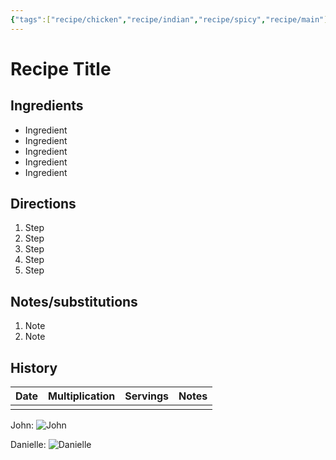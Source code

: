 ```yaml
---
{"tags":["recipe/chicken","recipe/indian","recipe/spicy","recipe/main"],"john-rating":8,"danielle-rating":7,"last-cooked":"2022-06-01","dg-publish":true,"permalink":"/cooking/recipe-template/","dgPassFrontmatter":true}
---
```


# Recipe Title

## Ingredients

- Ingredient
- Ingredient
- Ingredient
- Ingredient
- Ingredient

## Directions

1. Step
2. Step
3. Step
4. Step
5. Step

## Notes/substitutions

1. Note
2. Note

## History

| Date | Multiplication | Servings | Notes |
| ---- | -------------- | -------- | ----- |
|      |                |          |       |




John: ![John](https://progress-bar.dev/9/?width=100&scale=10&suffix=/10)

Danielle: ![Danielle](https://progress-bar.dev/5/?width=100&scale=10&suffix=/10)




